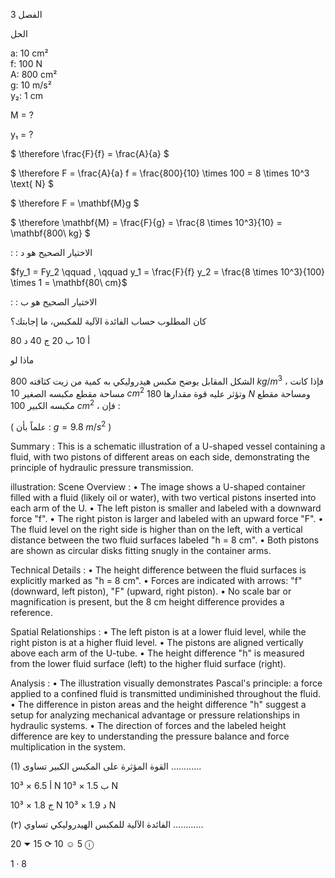 3
الفصل <!-- text, from page 0 (l=0.851,t=0.047,r=0.927,b=0.088), with ID 798ae1e3-cc87-450c-9e79-c8226cde5315 -->

الحل <!-- text, from page 0 (l=0.806,t=0.105,r=0.940,b=0.129), with ID df84d2eb-dc83-489c-99a8-4a68685ddd03 -->

a: 10 cm²  
f: 100 N  
A: 800 cm²  
g: 10 m/s²  
y₂: 1 cm <!-- text, from page 0 (l=0.089,t=0.130,r=0.732,b=0.164), with ID 51dcd4df-d9ee-4a3d-8223-0e0c95d2f4ad -->

M = ?

y₁ = ? <!-- text, from page 0 (l=0.088,t=0.168,r=0.262,b=0.203), with ID a488c99a-dc41-4256-b9e5-8b6e97bd50c5 -->

$ \therefore \frac{F}{f} = \frac{A}{a} $

$ \therefore F = \frac{A}{a} f = \frac{800}{10} \times 100 = 8 \times 10^3 \text{ N} $ <!-- text, from page 0 (l=0.085,t=0.214,r=0.909,b=0.252), with ID 36e65fa4-42bf-41ab-9709-8020c6946045 -->

$ \therefore F = \mathbf{M}g $

$ \therefore \mathbf{M} = \frac{F}{g} = \frac{8 \times 10^3}{10} = \mathbf{800\ kg} $ <!-- text, from page 0 (l=0.087,t=0.263,r=0.687,b=0.300), with ID 468ee1a6-49da-4dfc-a872-87038b4ab3de -->

: :  الاختيار الصحيح هو  د <!-- text, from page 0 (l=0.650,t=0.317,r=0.880,b=0.346), with ID 1f3adba9-9711-40aa-8cf7-b157e09e787a -->

$fy_1 = Fy_2 \qquad , \qquad y_1 = \frac{F}{f} y_2 = \frac{8 \times 10^3}{100} \times 1 = \mathbf{80\ cm}$ <!-- text, from page 0 (l=0.088,t=0.360,r=0.702,b=0.397), with ID 6f7f77e3-52c8-4aef-aa3b-12e63f318d3f -->

: : الاختيار الصحيح هو ب <!-- text, from page 0 (l=0.652,t=0.413,r=0.882,b=0.438), with ID 5da96c4e-791b-4683-ba47-6a7530dec5e4 -->

كان المطلوب حساب الفائدة الآلية للمكبس، ما إجابتك؟

أ  10    ب  20    ج  40    د  80

ماذا لو <!-- text, from page 0 (l=0.092,t=0.445,r=0.907,b=0.518), with ID 95f9bf3a-5497-4cdc-b60f-5ce0dce45fac -->

الشكل المقابل يوضح مكبس هيدروليكي به كمية من زيت كثافته  $800 \ kg/m^3$ ،
فإذا كانت مساحة مقطع مكبسه الصغير $10 \ cm^2$ وتؤثر عليه قوة مقدارها $180 \ N$ ومساحة مقطع مكبسه الكبير $100 \ cm^2$ ، فإن :

( علماً بأن : $g = 9.8 \ m/s^2$ ) <!-- text, from page 0 (l=0.334,t=0.559,r=0.928,b=0.723), with ID 0bcd7299-ba88-48db-9a42-b3303f8f6be6 -->

Summary : This is a schematic illustration of a U-shaped vessel containing a fluid, with two pistons of different areas on each side, demonstrating the principle of hydraulic pressure transmission.

illustration:
Scene Overview :
  • The image shows a U-shaped container filled with a fluid (likely oil or water), with two vertical pistons inserted into each arm of the U.
  • The left piston is smaller and labeled with a downward force "f".
  • The right piston is larger and labeled with an upward force "F".
  • The fluid level on the right side is higher than on the left, with a vertical distance between the two fluid surfaces labeled "h = 8 cm".
  • Both pistons are shown as circular disks fitting snugly in the container arms.

Technical Details :
  • The height difference between the fluid surfaces is explicitly marked as "h = 8 cm".
  • Forces are indicated with arrows: "f" (downward, left piston), "F" (upward, right piston).
  • No scale bar or magnification is present, but the 8 cm height difference provides a reference.

Spatial Relationships :
  • The left piston is at a lower fluid level, while the right piston is at a higher fluid level.
  • The pistons are aligned vertically above each arm of the U-tube.
  • The height difference "h" is measured from the lower fluid surface (left) to the higher fluid surface (right).

Analysis :
  • The illustration visually demonstrates Pascal's principle: a force applied to a confined fluid is transmitted undiminished throughout the fluid.
  • The difference in piston areas and the height difference "h" suggest a setup for analyzing mechanical advantage or pressure relationships in hydraulic systems.
  • The direction of forces and the labeled height difference are key to understanding the pressure balance and force multiplication in the system. <!-- figure, from page 0 (l=0.086,t=0.596,r=0.302,b=0.754), with ID dc122673-45dd-47e8-ac73-948f9fa81b23 -->

(1) القوة المؤثرة على المكبس الكبير تساوى ............

أ  6.5 × 10³ N      ب  1.5 × 10³ N

ج  1.8 × 10³ N      د  1.9 × 10³ N <!-- text, from page 0 (l=0.368,t=0.728,r=0.909,b=0.824), with ID 2c02d1e2-abe6-42be-b4df-977c3824c320 -->

(٢) الفائدة الآلية للمكبس الهيدروليكي تساوي ............ <!-- text, from page 0 (l=0.471,t=0.834,r=0.910,b=0.860), with ID c2055198-d946-416c-b84b-a3a039df9edd -->

20 ⏷    15 ⟳    10 ☺    5 ⓘ <!-- text, from page 0 (l=0.282,t=0.866,r=0.882,b=0.895), with ID 05663cff-4fcb-42ea-95c8-afb1e9044cc5 -->

$1 \cdot 8$ <!-- marginalia, from page 0 (l=0.873,t=0.936,r=0.926,b=0.962), with ID 378bf79a-101f-4448-bb23-9082f9684dcf -->